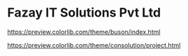 # Fazay IT Solutions Pvt Ltd

https://preview.colorlib.com/theme/buson/index.html

https://preview.colorlib.com/theme/consolution/project.html
